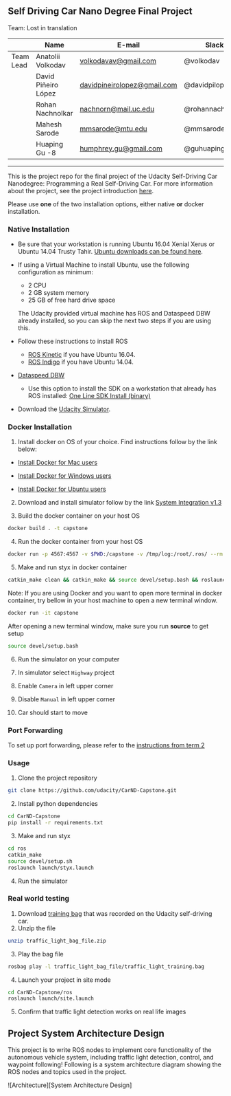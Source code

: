 Self Driving Car Nano Degree Final Project
-

[Architecture]: ./imgs/system_architecture_diagram.png "System Architecture Design"


Team: Lost in translation

|           | Name                   | E-mail                      | Slack            |
|-----------|------------------------|-----------------------------|------------------|
| Team Lead | Anatolii Volkodav      | volkodavav@gmail.com        | @volkodav        |
|           | David Piñeiro López    | davidpineirolopez@gmail.com | @davidpilop      |
|           | Rohan Nachnolkar       | nachnorn@mail.uc.edu        | @rohannachnolkar |
|           | Mahesh Sarode          | mmsarode@mtu.edu            | @mmsarode        |
|           | Huaping Gu -8          | humphrey.gu@gmail.com       | @guhuaping       |

----


This is the project repo for the final project of the Udacity Self-Driving Car Nanodegree: Programming a Real Self-Driving Car. For more information about the project, see the project introduction [here](https://classroom.udacity.com/nanodegrees/nd013/parts/6047fe34-d93c-4f50-8336-b70ef10cb4b2/modules/e1a23b06-329a-4684-a717-ad476f0d8dff/lessons/462c933d-9f24-42d3-8bdc-a08a5fc866e4/concepts/5ab4b122-83e6-436d-850f-9f4d26627fd9).

Please use **one** of the two installation options, either native **or** docker installation.

### Native Installation

* Be sure that your workstation is running Ubuntu 16.04 Xenial Xerus or Ubuntu 14.04 Trusty Tahir. [Ubuntu downloads can be found here](https://www.ubuntu.com/download/desktop).
* If using a Virtual Machine to install Ubuntu, use the following configuration as minimum:
  * 2 CPU
  * 2 GB system memory
  * 25 GB of free hard drive space

  The Udacity provided virtual machine has ROS and Dataspeed DBW already installed, so you can skip the next two steps if you are using this.

* Follow these instructions to install ROS
  * [ROS Kinetic](http://wiki.ros.org/kinetic/Installation/Ubuntu) if you have Ubuntu 16.04.
  * [ROS Indigo](http://wiki.ros.org/indigo/Installation/Ubuntu) if you have Ubuntu 14.04.
* [Dataspeed DBW](https://bitbucket.org/DataspeedInc/dbw_mkz_ros)
  * Use this option to install the SDK on a workstation that already has ROS installed: [One Line SDK Install (binary)](https://bitbucket.org/DataspeedInc/dbw_mkz_ros/src/81e63fcc335d7b64139d7482017d6a97b405e250/ROS_SETUP.md?fileviewer=file-view-default)
* Download the [Udacity Simulator](https://github.com/udacity/CarND-Capstone/releases).

### Docker Installation
1. Install docker on OS of your choice. Find instructions follow by the link below:

- [Install Docker for Mac users](https://docs.docker.com/docker-for-mac/install/)

- [Install Docker for Windows users](https://docs.docker.com/docker-for-windows/install/)

- [Install Docker for Ubuntu users](https://docs.docker.com/install/linux/docker-ce/ubuntu/)

2. Download and install simulator follow by the link [System Integration v1.3](https://github.com/udacity/CarND-Capstone/releases/tag/v1.3)

3. Build the docker container on your host OS
```bash
docker build . -t capstone
```

4. Run the docker container from your host OS
```bash
docker run -p 4567:4567 -v $PWD:/capstone -v /tmp/log:/root/.ros/ --rm -it capstone
```

5. Make and run styx in docker container
```bash
catkin_make clean && catkin_make && source devel/setup.bash && roslaunch launch/styx.launch
```

Note: If you are using Docker and you want to open more terminal in docker container, try bellow in your host machine to open a new terminal window.
```bash
docker run -it capstone
```

After opening a new terminal window, make sure you run **source** to get setup
```bash
source devel/setup.bash
````



6. Run the simulator on your computer

7. In simulator select `Highway` project

8. Enable `Camera` in left upper corner

9. Disable `Manual` in left upper corner

10. Car should start to move

### Port Forwarding
To set up port forwarding, please refer to the [instructions from term 2](https://classroom.udacity.com/nanodegrees/nd013/parts/40f38239-66b6-46ec-ae68-03afd8a601c8/modules/0949fca6-b379-42af-a919-ee50aa304e6a/lessons/f758c44c-5e40-4e01-93b5-1a82aa4e044f/concepts/16cf4a78-4fc7-49e1-8621-3450ca938b77)

### Usage

1. Clone the project repository
```bash
git clone https://github.com/udacity/CarND-Capstone.git
```

2. Install python dependencies
```bash
cd CarND-Capstone
pip install -r requirements.txt
```
3. Make and run styx
```bash
cd ros
catkin_make
source devel/setup.sh
roslaunch launch/styx.launch
```
4. Run the simulator

### Real world testing
1. Download [training bag](https://s3-us-west-1.amazonaws.com/udacity-selfdrivingcar/traffic_light_bag_file.zip) that was recorded on the Udacity self-driving car.
2. Unzip the file
```bash
unzip traffic_light_bag_file.zip
```
3. Play the bag file
```bash
rosbag play -l traffic_light_bag_file/traffic_light_training.bag
```
4. Launch your project in site mode
```bash
cd CarND-Capstone/ros
roslaunch launch/site.launch
```
5. Confirm that traffic light detection works on real life images

## Project System Architecture Design

This project is to write ROS nodes to implement core functionality of the autonomous vehicle system, including traffic light detection,
control, and waypoint following! Following is a system architecture diagram showing the ROS nodes and topics used in the project.

![Architecture][System Architecture Design]